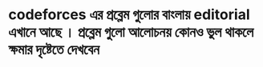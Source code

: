 # codeforces এর প্রব্লেম গুলোর বাংলায় editorial এখানে আছে । প্রব্লেম গুলো আলোচনয় কোনও ভুল থাকলে ক্ষমার দৃষ্টেতে দেখবেন  
